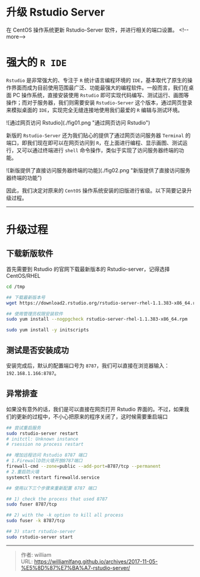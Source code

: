 # 升级 Rstudio Server



在 CentOS 操作系统更新 Rstudio-Server 软件，并进行相关的端口设置。
&lt;!--more--&gt;

# 强大的 `R IDE`

`Rstudio` 是非常强大的、专注于 `R` 统计语言编程环境的 `IDE`，基本取代了原生的操作界面而成为目前使用范围最广泛、功能最强大的编程软件。一般而言，我们在桌面 PC 操作系统，直接安装使用 `Rstudio` 即可实现代码编写、测试运行、画图等操作；而对于服务器，我们则需要安装 `Rstudio-Server` 这个版本，通过网页登录来模拟桌面的 `IDE`，实现完全无缝连接地使用我们最爱的 `R` 编辑与测试环境。

![通过网页访问 Rstudio](./fig01.png &#34;通过网页访问 Rstudio&#34;)

新版的 `Rstudio-Server` 还为我们贴心的提供了通过网页访问服务器 `Terminal` 的端口，即我们现在即可以在网页访问到 `R`，在上面进行编程、显示画图、测试运行，又可以通过终端进行 `shell` 命令操作，类似于实现了访问服务器终端的功能。

![新版提供了直接访问服务器终端的功能](./fig02.png &#34;新版提供了直接访问服务器终端的功能&#34;)

因此，我们决定对原来的 `CentOS` 操作系统安装的旧版进行省级。以下简要记录升级过程。

---

# 升级过程

## 下载新版软件

首先需要到 Rstudio 的官网下载最新版本的 Rstudio-server，记得选择 CentOS/RHEL


```bash
cd /tmp

## 下载最新版本号
wget https://download2.rstudio.org/rstudio-server-rhel-1.1.383-x86_64.rpm

## 使用管理员权限安装软件
sudo yum install --nogpgcheck rstudio-server-rhel-1.1.383-x86_64.rpm

sudo yum install -y initscripts
```

## 测试是否安装成功

安装完成后，默认的配置端口号为 `8787`，我们可以直接在浏览器输入：`192.168.1.166:8787`。


## 异常排查

如果没有意外的话，我们是可以直接在网页打开 Rstudio 界面的。不过，如果我们的更新的过程中，不小心把原来的程序关闭了，这时候需要重启端口


```bash
## 尝试重启服务
sudo rstudio-server restart
# initctl: Unknown instance
# rsession no process restart

## 增加远程访问 Rstudio 8787 端口
# 1.FirewallD防火墙开放8787端口
firewall-cmd --zone=public --add-port=8787/tcp --permanent
# 2.重启防火墙
systemctl restart firewalld.service

## 使用以下三个步骤来重新配置 8787 端口

## 1) check the process that used 8787
sudo fuser 8787/tcp

## 2) with the -k option to kill all process
sudo fuser -k 8787/tcp

## 3) start rstudio-server
sudo rstudio-server start
```



---

> 作者: william  
> URL: https://williamlfang.github.io/archives/2017-11-05-%E5%8D%87%E7%BA%A7-rstudio-server/  

